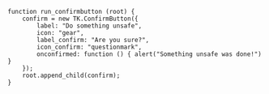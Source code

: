     function run_confirmbutton (root) {
        confirm = new TK.ConfirmButton({
            label: "Do something unsafe",
            icon: "gear",
            label_confirm: "Are you sure?",
            icon_confirm: "questionmark",
            onconfirmed: function () { alert("Something unsafe was done!") }
        });
        root.append_child(confirm);
    }
<script> prepare_example(); </script>
